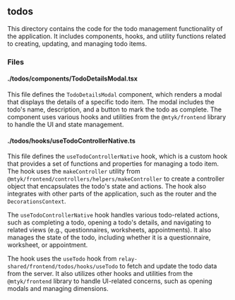 ## todos

This directory contains the code for the todo management functionality of the application. It includes components, hooks, and utility functions related to creating, updating, and managing todo items.

### Files

#### ./todos/components/TodoDetailsModal.tsx

This file defines the `TodoDetailsModal` component, which renders a modal that displays the details of a specific todo item. The modal includes the todo's name, description, and a button to mark the todo as complete. The component uses various hooks and utilities from the `@mtyk/frontend` library to handle the UI and state management.

#### ./todos/hooks/useTodoControllerNative.ts

This file defines the `useTodoControllerNative` hook, which is a custom hook that provides a set of functions and properties for managing a todo item. The hook uses the `makeController` utility from `@mtyk/frontend/controllers/helpers/makeController` to create a controller object that encapsulates the todo's state and actions. The hook also integrates with other parts of the application, such as the router and the `DecorationsContext`.

The `useTodoControllerNative` hook handles various todo-related actions, such as completing a todo, opening a todo's details, and navigating to related views (e.g., questionnaires, worksheets, appointments). It also manages the state of the todo, including whether it is a questionnaire, worksheet, or appointment.

The hook uses the `useTodo` hook from `relay-shared/frontend/todos/hooks/useTodo` to fetch and update the todo data from the server. It also utilizes other hooks and utilities from the `@mtyk/frontend` library to handle UI-related concerns, such as opening modals and managing dimensions.